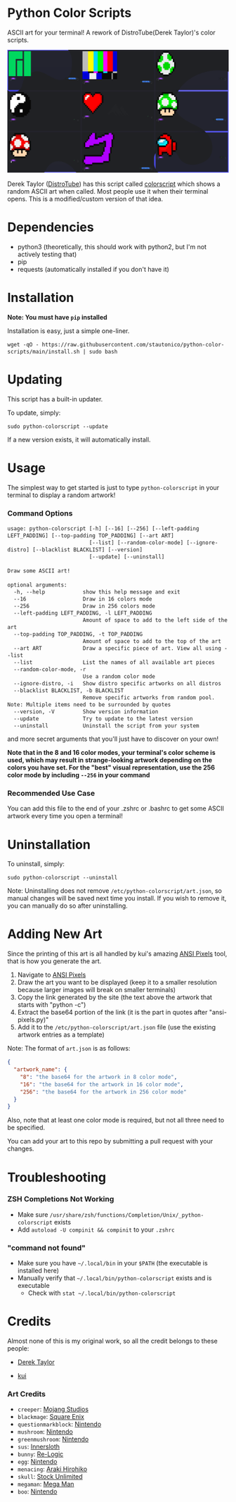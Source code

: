 # Python Color Scripts

ASCII art for your terminal! A rework of DistroTube(Derek Taylor)'s color scripts.

![Screenshot of some of the artworks](docs/screenshot.png)

Derek Taylor ([DistroTube](https://www.youtube.com/channel/UCVls1GmFKf6WlTraIb_IaJg)) has this script
called [colorscript](https://gitlab.com/dwt1/shell-color-scripts) which shows a random ASCII art when called. Most
people use it when their terminal opens. This is a modified/custom version of that idea.

# Dependencies

- python3 (theoretically, this should work with python2, but I'm not actively testing that)
- pip
- requests (automatically installed if you don't have it)

# Installation

**Note: You must have `pip` installed**

Installation is easy, just a simple one-liner.

```shell
wget -qO - https://raw.githubusercontent.com/stautonico/python-color-scripts/main/install.sh | sudo bash
```

# Updating

This script has a built-in updater.

To update, simply:

```shell
sudo python-colorscript --update
```

If a new version exists, it will automatically install.

# Usage

The simplest way to get started is just to type `python-colorscript` in your terminal to display a random artwork!

### Command Options

```shell
usage: python-colorscript [-h] [--16] [--256] [--left-padding LEFT_PADDING] [--top-padding TOP_PADDING] [--art ART]
                          [--list] [--random-color-mode] [--ignore-distro] [--blacklist BLACKLIST] [--version]
                          [--update] [--uninstall]

Draw some ASCII art!

optional arguments:
  -h, --help            show this help message and exit
  --16                  Draw in 16 colors mode
  --256                 Draw in 256 colors mode
  --left-padding LEFT_PADDING, -l LEFT_PADDING
                        Amount of space to add to the left side of the art
  --top-padding TOP_PADDING, -t TOP_PADDING
                        Amount of space to add to the top of the art
  --art ART             Draw a specific piece of art. View all using --list
  --list                List the names of all available art pieces
  --random-color-mode, -r
                        Use a random color mode
  --ignore-distro, -i   Show distro specific artworks on all distros
  --blacklist BLACKLIST, -b BLACKLIST
                        Remove specific artworks from random pool. Note: Multiple items need to be surrounded by quotes
  --version, -V         Show version information
  --update              Try to update to the latest version
  --uninstall           Uninstall the script from your system
```

and more secret arguments that you'll just have to discover on your own!

**Note that in the 8 and 16 color modes, your terminal's color scheme is used, which may result in strange-looking
artwork
depending on the colors you have set. For the "best" visual representation, use the 256 color mode by including `--256`
in your command**

### Recommended Use Case

You can add this file to the end of your .zshrc or .bashrc to get some ASCII artwork every time you open a terminal!

# Uninstallation

To uninstall, simply:

```shell
sudo python-colorscript --uninstall
```

Note: Uninstalling does not remove `/etc/python-colorscript/art.json`, so manual changes will be saved next time you
install. If you wish to remove it, you can manually do so after uninstalling.

# Adding New Art

Since the printing of this art is all handled by kui's amazing [ANSI Pixels](https://kui.github.io/ansi_pixels) tool,
that is how you generate the art.

1. Navigate to [ANSI Pixels](https://kui.github.io/ansi_pixels)
2. Draw the art you want to be displayed (keep it to a smaller resolution because larger images will break on smaller
   terminals)
3. Copy the link generated by the site (the text above the artwork that starts with "python -c")
4. Extract the base64 portion of the link (it is the part in quotes after "ansi-pixels.py)"
5. Add it to the `/etc/python-colorscript/art.json` file (use the existing artwork entries as a template)

Note: The format of `art.json` is as follows:

```json
{
  "artwork_name": {
    "8": "the base64 for the artwork in 8 color mode",
    "16": "the base64 for the artwork in 16 color mode",
    "256": "the base64 for the artwork in 256 color mode"
  }
}
```

Also, note that at least one color mode is required, but not all three need to be specified.

You can add your art to this repo by submitting a pull request with your changes.

# Troubleshooting

### ZSH Completions Not Working

* Make sure `/usr/share/zsh/functions/Completion/Unix/_python-colorscript` exists
* Add `autoload -U compinit && compinit` to your `.zshrc`

### "command not found"

* Make sure you have `~/.local/bin` in your `$PATH` (the executable is installed here)
* Manually verify that `~/.local/bin/python-colorscript` exists and is executable
    * Check with `stat ~/.local/bin/python-colorscript`

# Credits

Almost none of this is my original work, so all the credit belongs to these people:

* [Derek Taylor](https://gitlab.com/dwt1/shell-color-scripts)

* [kui](https://github.com/kui/ansi_pixels)

### Art Credits

* `creeper`: [Mojang Studios](https://www.minecraft.net/en-us)
* `blackmage`: [Square Enix](https://www.square-enix.com/)
* `questionmarkblock`: [Nintendo](https://www.nintendo.com/)
* `mushroom`: [Nintendo](https://www.nintendo.com/)
* `greenmushroom`: [Nintendo](https://www.nintendo.com/)
* `sus`: [Innersloth](https://innersloth.com/)
* `bunny`: [Re-Logic](https://re-logic.com/)
* `egg`: [Nintendo](https://www.nintendo.com/)
* `menacing`: [Araki Hirohiko](https://jojo.fandom.com/wiki/Hirohiko_Araki)
* `skull`: [Stock Unlimited](https://www.stockunlimited.com/vector-illustration/pixel-art-gaming-skull-head_2022273.html)
* `megaman`: [Mega Man](https://www.capcom.com/)
* `boo`: [Nintendo](https://www.nintendo.com/)
